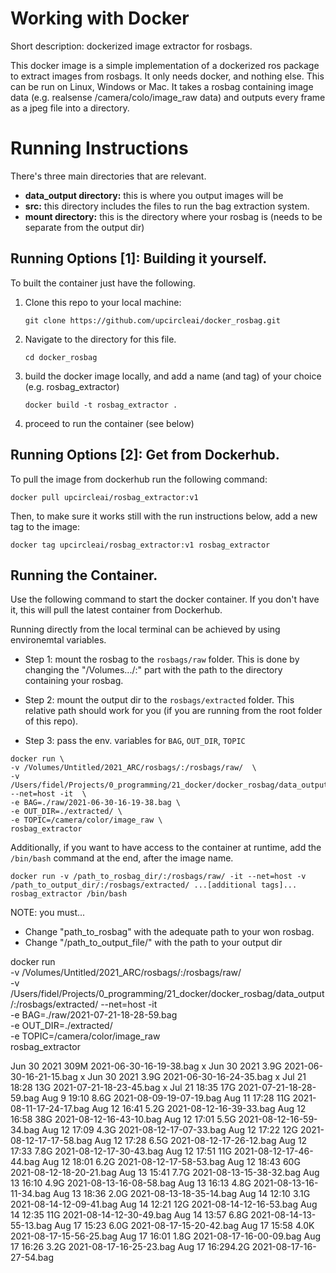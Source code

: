 # Working with Docker
Short description: dockerized image extractor for rosbags. 

This docker image is a simple implementation of a dockerized ros package to extract images from rosbags. It only needs docker, and nothing else. This can be run on Linux, Windows or Mac. It takes a rosbag containing image data (e.g. realsense /camera/colo/image_raw data) and outputs every frame as a jpeg file into a directory. 

# Running Instructions
There's three main directories that are relevant.
 - **data_output directory:** this is where you output images will be
 - **src:** this directory includes the files to run the bag extraction system.
 - **mount directory:** this is the directory where your rosbag is (needs to be separate from the output dir)

## Running Options [1]: Building it yourself.
To built the container just have the following.
1. Clone this repo to your local machine:

    ```
    git clone https://github.com/upcircleai/docker_rosbag.git
    ```

2. Navigate to the directory for this file.

    ```
    cd docker_rosbag
    ```

3. build the docker image locally, and add a name (and tag) of your choice (e.g. rosbag_extractor)

    ```
    docker build -t rosbag_extractor .
    ```

4. proceed to run the container (see below)

## Running Options [2]: Get from Dockerhub.  

  To pull the image from dockerhub run the following command:
      
    docker pull upcircleai/rosbag_extractor:v1
      
  Then, to make sure it works still with the run instructions below, add a new tag to the image:

    docker tag upcircleai/rosbag_extractor:v1 rosbag_extractor

## Running the Container.

Use the following command to start the docker container. If you don't have it, this will pull the latest container from Dockerhub.

Running directly from the local terminal can be achieved by using environemtal variables. 

  - Step 1: mount the rosbag to the `rosbags/raw` folder. This is done by changing the "/Volumes.../:" part with the path to the directory containing your rosbag. 

  - Step 2: mount the output dir to the `rosbags/extracted` folder. This relative path should work for you (if you are running from the root folder of this repo). 

  - Step 3: pass the env. variables for `BAG`, `OUT_DIR`, `TOPIC`

  ```
  docker run \
  -v /Volumes/Untitled/2021_ARC/rosbags/:/rosbags/raw/  \
  -v /Users/fidel/Projects/0_programming/21_docker/docker_rosbag/data_output/:/rosbags/extracted/ --net=host -it  \
  -e BAG=./raw/2021-06-30-16-19-38.bag \
  -e OUT_DIR=./extracted/ \
  -e TOPIC=/camera/color/image_raw \
  rosbag_extractor
  ```

Additionally, if you want to have access to the container at runtime, add the `/bin/bash` command at the end, after the image name. 

  ```
  docker run -v /path_to_rosbag_dir/:/rosbags/raw/ -it --net=host -v /path_to_output_dir/:/rosbags/extracted/ ...[additional tags]... rosbag_extractor /bin/bash
  ```

NOTE: you must...
- Change "path_to_rosbag" with the adequate path to your won rosbag.
- Change "/path_to_output_file/" with the path to your output dir


docker run \
-v /Volumes/Untitled/2021_ARC/rosbags/:/rosbags/raw/  \
-v /Users/fidel/Projects/0_programming/21_docker/docker_rosbag/data_output/:/rosbags/extracted/ --net=host -it  \
-e BAG=./raw/2021-07-21-18-28-59.bag \
-e OUT_DIR=./extracted/ \
-e TOPIC=/camera/color/image_raw \
rosbag_extractor


Jun 30  2021 309M 2021-06-30-16-19-38.bag x
Jun 30  2021 3.9G 2021-06-30-16-21-15.bag x
Jun 30  2021 3.9G 2021-06-30-16-24-35.bag x
Jul 21 18:28  13G 2021-07-21-18-23-45.bag x
Jul 21 18:35  17G 2021-07-21-18-28-59.bag 
Aug  9 19:10 8.6G 2021-08-09-19-07-19.bag 
Aug 11 17:28  11G 2021-08-11-17-24-17.bag 
Aug 12 16:41 5.2G 2021-08-12-16-39-33.bag 
Aug 12 16:58  38G 2021-08-12-16-43-10.bag 
Aug 12 17:01 5.5G 2021-08-12-16-59-34.bag 
Aug 12 17:09 4.3G 2021-08-12-17-07-33.bag 
Aug 12 17:22  12G 2021-08-12-17-17-58.bag 
Aug 12 17:28 6.5G 2021-08-12-17-26-12.bag 
Aug 12 17:33 7.8G 2021-08-12-17-30-43.bag 
Aug 12 17:51  11G 2021-08-12-17-46-44.bag 
Aug 12 18:01 6.2G 2021-08-12-17-58-53.bag 
Aug 12 18:43  60G 2021-08-12-18-20-21.bag 
Aug 13 15:41 7.7G 2021-08-13-15-38-32.bag 
Aug 13 16:10 4.9G 2021-08-13-16-08-58.bag 
Aug 13 16:13 4.8G 2021-08-13-16-11-34.bag 
Aug 13 18:36 2.0G 2021-08-13-18-35-14.bag 
Aug 14 12:10 3.1G 2021-08-14-12-09-41.bag 
Aug 14 12:21  12G 2021-08-14-12-16-53.bag 
Aug 14 12:35  11G 2021-08-14-12-30-49.bag 
Aug 14 13:57 6.8G 2021-08-14-13-55-13.bag 
Aug 17 15:23 6.0G 2021-08-17-15-20-42.bag 
Aug 17 15:58 4.0K 2021-08-17-15-56-25.bag 
Aug 17 16:01 1.8G 2021-08-17-16-00-09.bag 
Aug 17 16:26 3.2G 2021-08-17-16-25-23.bag 
Aug 17 16:294.2G  2021-08-17-16-27-54.bag
